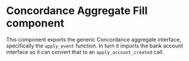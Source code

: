 # Concordance Aggregate Fill component
This component exports the generic Concordance aggregate interface, specifically the `apply_event` function. In turn it imports the bank account interface so it can convert that to an `apply_account_created` call.